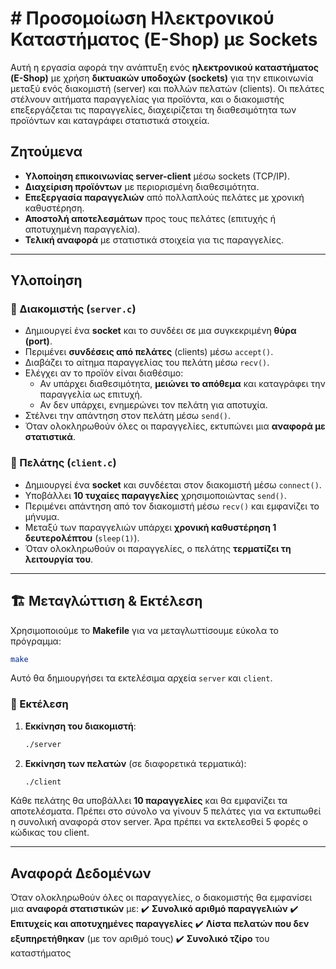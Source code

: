 # # Προσομοίωση Ηλεκτρονικού Καταστήματος (E-Shop) με Sockets

Αυτή η εργασία αφορά την ανάπτυξη ενός **ηλεκτρονικού καταστήματος (E-Shop)** με χρήση **δικτυακών υποδοχών (sockets)** για την επικοινωνία μεταξύ ενός διακομιστή (server) και πολλών πελατών (clients). Οι πελάτες στέλνουν αιτήματα παραγγελίας για προϊόντα, και ο διακομιστής επεξεργάζεται τις παραγγελίες, διαχειρίζεται τη διαθεσιμότητα των προϊόντων και καταγράφει στατιστικά στοιχεία.

## Ζητούμενα 
- **Υλοποίηση επικοινωνίας server-client** μέσω sockets (TCP/IP).
- **Διαχείριση προϊόντων** με περιορισμένη διαθεσιμότητα.
- **Επεξεργασία παραγγελιών** από πολλαπλούς πελάτες με χρονική καθυστέρηση.
- **Αποστολή αποτελεσμάτων** προς τους πελάτες (επιτυχής ή αποτυχημένη παραγγελία).
- **Τελική αναφορά** με στατιστικά στοιχεία για τις παραγγελίες.

---

## Υλοποίηση
### 🔹 Διακομιστής (`server.c`)
- Δημιουργεί ένα **socket** και το συνδέει σε μια συγκεκριμένη **θύρα (port)**.
- Περιμένει **συνδέσεις από πελάτες** (clients) μέσω `accept()`.
- Διαβάζει το αίτημα παραγγελίας του πελάτη μέσω `recv()`.
- Ελέγχει αν το προϊόν είναι διαθέσιμο:
  - Αν υπάρχει διαθεσιμότητα, **μειώνει το απόθεμα** και καταγράφει την παραγγελία ως επιτυχή.
  - Αν δεν υπάρχει, ενημερώνει τον πελάτη για αποτυχία.
- Στέλνει την απάντηση στον πελάτη μέσω `send()`.
- Όταν ολοκληρωθούν όλες οι παραγγελίες, εκτυπώνει μια **αναφορά με στατιστικά**.

### 🔹 Πελάτης (`client.c`)
- Δημιουργεί ένα **socket** και συνδέεται στον διακομιστή μέσω `connect()`.
- Υποβάλλει **10 τυχαίες παραγγελίες** χρησιμοποιώντας `send()`.
- Περιμένει απάντηση από τον διακομιστή μέσω `recv()` και εμφανίζει το μήνυμα.
- Μεταξύ των παραγγελιών υπάρχει **χρονική καθυστέρηση 1 δευτερολέπτου** (`sleep(1)`).
- Όταν ολοκληρωθούν οι παραγγελίες, ο πελάτης **τερματίζει τη λειτουργία του**.

---

## 🏗️ Μεταγλώττιση & Εκτέλεση

Χρησιμοποιούμε το **Makefile** για να μεταγλωττίσουμε εύκολα το πρόγραμμα:
```bash
make
```
Αυτό θα δημιουργήσει τα εκτελέσιμα αρχεία `server` και `client`.

### 🔹 Εκτέλεση
1. **Εκκίνηση του διακομιστή**:
   ```bash
   ./server
   ```
2. **Εκκίνηση των πελατών** (σε διαφορετικά τερματικά):
   ```bash
   ./client
   ```
Κάθε πελάτης θα υποβάλλει **10 παραγγελίες** και θα εμφανίζει τα αποτελέσματα. Πρέπει στο σύνολο να γίνουν 5 πελάτες για να εκτυπωθεί η συνολική αναφορά στον server. Άρα πρέπει να εκτελεσθεί 5 φορές ο κώδικας του client.

---

## Αναφορά Δεδομένων
Όταν ολοκληρωθούν όλες οι παραγγελίες, ο διακομιστής θα εμφανίσει μια **αναφορά στατιστικών** με:
✔️ **Συνολικό αριθμό παραγγελιών**
✔️ **Επιτυχείς και αποτυχημένες παραγγελίες**
✔️ **Λίστα πελατών που δεν εξυπηρετήθηκαν** (με τον αριθμό τους)
✔️ **Συνολικό τζίρο** του καταστήματος
